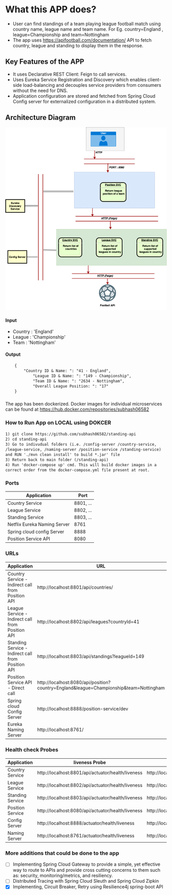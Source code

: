 # What this APP does?
- User can find standings of a team playing league football match using country name, league name and team name. For Eg. country=England , league=Championship and team=Nottingham
- The app uses https://apifootball.com/documentation/ API to fetch country, league and standing to display them in the response.

## Key Features of the APP
- It uses Declarative REST Client: Feign to call services.
- Uses Eureka Service Registration and Discovery which enables client-side load-balancing and decouples service providers from consumers without the need for DNS.
- Application configuration are stored and fetched from Spring Cloud Config server for externalized configuration in a distributed system.

## Architecture Diagram
![League_Position_Architecture_Diagram](League_Position_Architecture_Diagram.png)

#### Input
- Country : 'England'
- League  : 'Championship'
- Team    : 'Nottingham'

#### Output
```
	{
	    "Country ID & Name: ": "41 - England",
            "League ID & Name: ": "149 - Championship",
            "Team ID & Name: ": "2634 - Nottingham",
            "Overall League Position: ": "17"
	} 
```

###
The app has been dockerized. Docker images for individual microservices can be found at https://hub.docker.com/repositories/subhash06582

### How to Run App on LOCAL using DOKCER
```
1) git clone https://github.com/subhash06582/standing-api
2) cd standing-api
3) Go to indivudual folders (i.e. /config-server /country-service, /league-service, /naming-server /position-service /standing-service) and RUN './mvn clean install' to build *.jar' file
3) Return back to main folder (/standing-api)
4) Run 'docker-compose up' cmd. This will build docker images in a correct order from the docker-compose.yml file present at root.
```

### Ports

|     Application       |     Port          |
| ------------- | ------------- |
| Country Service | 8801, ...  |
| League Service | 8802, ... |
| Standing Service | 8803, ... |
| Netflix Eureka Naming Server | 8761 |
| Spring cloud config Server | 8888 |
| Position Service API | 8080 |

### URLs

|     Application       |     URL          |
| ------------- | ------------- |
| Country Service - Indirect call from Position API| http://localhost:8801/api/countries/ |
| League Service - Indirect call from Position API| http://localhost:8802/api/leagues?countryId=41|
| Standing Service - Indirect call from Position API| http://localhost:8803/api/standings?leagueId=149|
| Position Service API - Direct call | http://localhost:8080/api/position?country=England&league=Championship&team=Nottingham|
| Spring cloud Config Server | http://localhost:8888/position-service/dev|
| Eureka Naming Server | http://localhost:8761/|


### Health check Probes

|     Application       |    liveness  Probe          |     readiness  Probe          |
| ------------- | ------------- | ------------- |
| Country Service | http://localhost:8801/api/actuator/health/liveness | http://localhost:8801/api/actuator/health/readiness |
| League Service | http://localhost:8802/api/actuator/health/liveness| http://localhost:8802/api/actuator/health/readiness |
| Standing Service | http://localhost:8803/api/actuator/health/liveness| http://localhost:8803/api/actuator/health/readiness |
| Position Service | http://localhost:8080/api/actuator/health/liveness| http://localhost:8080/api/actuator/health/readiness |
| Config Server | http://localhost:8888/actuator/health/liveness| http://localhost:8888/actuator/health/readiness |
| Naming Server | http://localhost:8761/actuator/health/liveness| http://localhost:8761/actuator/health/readiness |

### More additions that could be done to the app
- [ ] Implementing Spring Cloud Gateway to provide a simple, yet effective way to route to APIs and provide cross cutting concerns to them such as: security, monitoring/metrics, and resiliency.
- [ ] Distributed Tracing with Spring Cloud Sleuth and Spring Cloud Zipkin
- [x] Implementing, Circuit Breaker, Retry using Resilience4j spring-boot API

